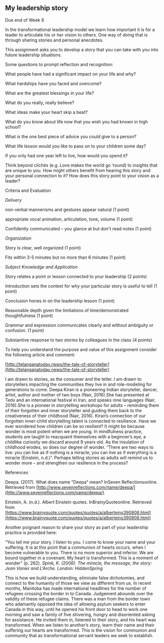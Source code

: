 ## **My leadership story**

Due end of Week 8

In the transformational leadership model we learn how important it is for a leader to articulate his or her vision to others. One way of doing that is through sharing stories and personal anecdotes.

This assignment asks you to develop a story that you can take with you into future leadership situations.

Some questions to prompt reflection and recognition:

What people have had a significant impact on your life and why?

What hardships have you faced and overcome?

What are the greatest blessings in your life?

What do you really, really believe?

What ideas make your heart skip a beat?

What do you know about life now that you wish you had known in high school?

What is the one best piece of advice you could give to a person?

What life lesson would you like to pass on to your children some day?

If you only had one year left to live, how would you spend it?

Think beyond clichés \(e.g. Love makes the world go ‘round\) to insights that are unique to you. How might others benefit from hearing this story and your personal connection to it? How does this story point to your vision as a leader?

Criteria and Evaluation

_Delivery_

non-verbal mannerisms and gestures appear natural \(1 point\)

appropriate vocal animation, articulation, tone, volume \(1 point\)

Confidently communicated – you glance at but don't read notes \(1 point\)

_Organization_

Story is clear, well organized \(1 point\)

Fits within 3-5 minutes but no more than 6 minutes \(1 point\)

_Subject Knowledge and Application_

Story relates a point or lesson connected to your leadership \(2 points\)

Introduction sets the context for why your particular story is useful to tell \(1 point\)

Conclusion hones in on the leadership lesson \(1 point\)

Reasonable depth given the limitations of time/demonstrated thoughtfulness \(1 point\)

Grammar and expression communicates clearly and without ambiguity or confusion. \(1 point\)

Substantive response to two stories by colleagues in the class \(4 points\)

To help you understand the purpose and value of this assignment consider the following article and comment:

[http://telanganatoday.news/the-tale-of-storyteller](http://telanganatoday.news/the-tale-of-storyteller)

I am drawn to stories, as the consumer and the teller. I am drawn to storytellers impacting the communities they live in and role-modeling for generations to come. Deepa Kiran is a pioneering Indian storyteller, dancer, artist, author and mother of two boys \(Nair, 2016\).She has presented at Tedx and an international festival in Iran, and speaks nine languages \(Nair, 2016\).She is a pioneer in storytelling workshops for adults – reminding them of their forgotten and inner storyteller and guiding them back to the creativeness of their childhood \(Nair, 2016\). Kiran’s connection of our forgotten inner-child storytelling talent is connected to resilience. Have we ever wondered how children can be so resilient? It might be because wonder is most potent when we are young. In mindfulness practice, students are taught to reacquaint themselves with a beginner’s eye, a childlike curiosity we discard around 9 years old. As the insulation of childhood erodes, so does our degree of wonder. “There are two ways to live: you can live as if nothing is a miracle; you can live as if everything is a miracle \(Einstein, n.d.\)”. Perhaps telling stories as adults will remind us to wonder more – and strengthen our resilience in the process?

References

Deepa. \(2017\). What does name “Deepa” mean? InSeven Reflectionsonline. Retrieved from [http://www.sevenreflections.com/name/deepa/](http://www.sevenreflections.com/name/deepa/)

Einstein, A. \(n.d.\). Albert Einstein quotes. InBrainyQuoteonline. Retrieved from [https://www.brainyquote.com/quotes/quotes/a/alberteins390808.html](https://www.brainyquote.com/quotes/quotes/a/alberteins390808.html)

  
Another poignant reason to share your story as part of your leadership practice is provided here:

“You tell me your story. I listen to you. I come to know your name and your suffering. It is at this point that a communion of hearts occurs, when I become vulnerable to you. There is no more superior and inferior. We are bound together in a covenant. My heart is transformed. This is a moment of wonder” \(p. 262\).  _Spink, K. \(2006\). The miracle, the message, the story: Jean Vanier and L'Arche. London: HiddenSpring_

 This is how we build understanding, eliminate false dichotomies, and connect to the humanity of those we view as different from us. In recent months, Manitoba has made international headlines for the number of refugees crossing the border in to Canada. Judgement abounds over the validity of these refugee claims. There was a man from the border town who adamantly opposed the idea of allowing asylum seekers to enter Canada in this way, until he opened his front door to head to work one morning and saw a family of five shivering, hungry and disoriented asking for assistance. He invited them in, listened to their story, and his heart was transformed. When we listen to another’s story, learn their name and their suffering our hearts are transformed. This is the vision for communion and community that as transformational servant leaders we seek to establish. 





